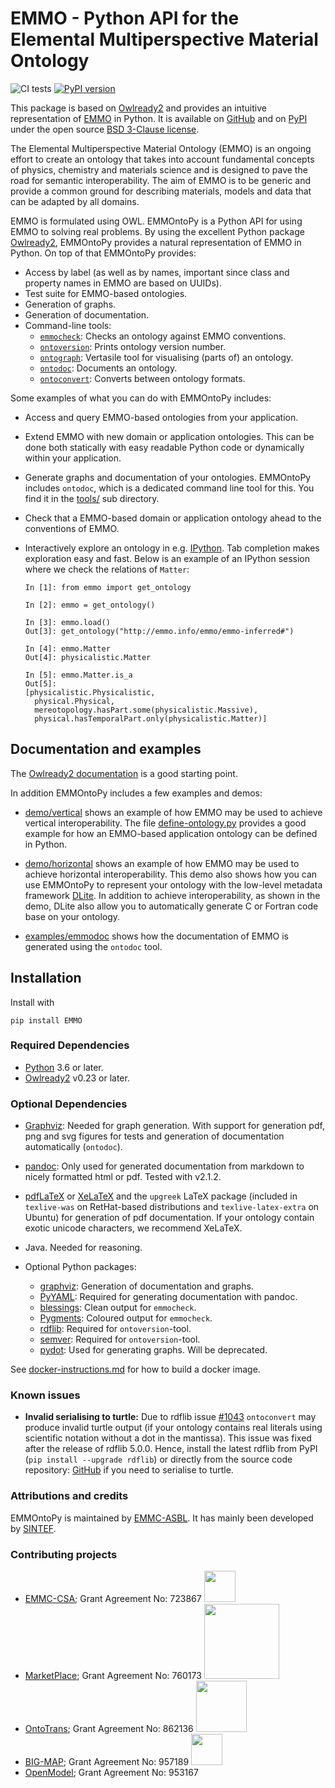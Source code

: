 # EMMO - Python API for the Elemental Multiperspective Material Ontology

<!-- markdownlint-disable MD033 -->

![CI tests](https://github.com/emmo-repo/EMMO-python/workflows/CI%20Tests/badge.svg)
[![PyPI version](https://badge.fury.io/py/EMMO.svg)](https://badge.fury.io/py/EMMO)

This package is based on [Owlready2] and provides an intuitive representation of [EMMO] in Python.
It is available on [GitHub][EMMOntoPy] and on [PyPI][PyPI:EMMO] under the open source [BSD 3-Clause license](LICENSE.md).

The Elemental Multiperspective Material Ontology (EMMO) is an ongoing effort to create an ontology that takes into account fundamental concepts of physics, chemistry and materials science and is designed to pave the road for semantic interoperability.
The aim of EMMO is to be generic and provide a common ground for describing materials, models and data that can be adapted by all domains.

EMMO is formulated using OWL.
EMMOntoPy is a Python API for using EMMO to solving real problems.
By using the excellent Python package [Owlready2], EMMOntoPy provides a natural representation of EMMO in Python.
On top of that EMMOntoPy provides:

- Access by label (as well as by names, important since class and property names in EMMO are based on UUIDs).
- Test suite for EMMO-based ontologies.
- Generation of graphs.
- Generation of documentation.
- Command-line tools:
  - [`emmocheck`](tools-instructions.md#emmocheck):
    Checks an ontology against EMMO conventions.
  - [`ontoversion`](tools-instructions.md#ontoversion):
    Prints ontology version number.
  - [`ontograph`](tools-instructions.md#ontograph):
    Vertasile tool for visualising (parts of) an ontology.
  - [`ontodoc`](tools-instructions.md#ontodoc):
    Documents an ontology.
  - [`ontoconvert`](tools-instructions.md#ontoconvert):
    Converts between ontology formats.

Some examples of what you can do with EMMOntoPy includes:

- Access and query EMMO-based ontologies from your application.
- Extend EMMO with new domain or application ontologies.
  This can be done both statically with easy readable Python code or dynamically within your application.
- Generate graphs and documentation of your ontologies.
  EMMOntoPy includes `ontodoc`, which is a dedicated command line tool for this.
  You find it in the [tools/](../tools) sub directory.
- Check that a EMMO-based domain or application ontology ahead to the conventions of EMMO.
- Interactively explore an ontology in e.g. [IPython].
  Tab completion makes exploration easy and fast.
  Below is an example of an IPython session where we check the relations of `Matter`:

  ```ipython
  In [1]: from emmo import get_ontology

  In [2]: emmo = get_ontology()

  In [3]: emmo.load()
  Out[3]: get_ontology("http://emmo.info/emmo/emmo-inferred#")

  In [4]: emmo.Matter
  Out[4]: physicalistic.Matter

  In [5]: emmo.Matter.is_a
  Out[5]:
  [physicalistic.Physicalistic,
    physical.Physical,
    mereotopology.hasPart.some(physicalistic.Massive),
    physical.hasTemporalPart.only(physicalistic.Matter)]
  ```

## Documentation and examples

The [Owlready2 documentation][Owlready2-doc] is a good starting point.

In addition EMMOntoPy includes a few examples and demos:

- [demo/vertical](demo/vertical/README.md) shows an example of how EMMO may be used to achieve vertical interoperability.
  The file [define-ontology.py](demo/vertical/define_ontology.py) provides a good example for how an EMMO-based application ontology can be defined in Python.

- [demo/horizontal](demo/horizontal/README.md) shows an example of how EMMO may be used to achieve horizontal interoperability.
  This demo also shows how you can use EMMOntoPy to represent your ontology with the low-level metadata framework [DLite].
  In addition to achieve interoperability, as shown in the demo, DLite also allow you to automatically generate C or Fortran code base on your ontology.

- [examples/emmodoc](examples/emmodoc/README.md) shows how the documentation of EMMO is generated using the `ontodoc` tool.

## Installation

Install with

```console
pip install EMMO
```

### Required Dependencies

- [Python] 3.6 or later.
- [Owlready2] v0.23 or later.

### Optional Dependencies

- [Graphviz]: Needed for graph generation.
  With support for generation pdf, png and svg figures for tests and generation of documentation automatically (`ontodoc`).
- [pandoc]: Only used for generated documentation from markdown to nicely formatted html or pdf.
  Tested with v2.1.2.

- [pdfLaTeX] or [XeLaTeX] and the `upgreek` LaTeX package (included in `texlive-was` on RetHat-based distributions and `texlive-latex-extra` on Ubuntu) for generation of pdf documentation.
  If your ontology contain exotic unicode characters, we recommend XeLaTeX.

- Java.
  Needed for reasoning.

- Optional Python packages:
  - [graphviz]: Generation of documentation and graphs.
  - [PyYAML]: Required for generating documentation with pandoc.
  - [blessings]: Clean output for `emmocheck`.
  - [Pygments]: Coloured output for `emmocheck`.
  - [rdflib]: Required for `ontoversion`-tool.
  - [semver]: Required for `ontoversion`-tool.
  - [pydot]: Used for generating graphs.
    Will be deprecated.

See [docker-instructions.md](docker-instructions.md) for how to build a docker image.

### Known issues

- **Invalid serialising to turtle:** Due to rdflib issue [#1043](https://github.com/RDFLib/rdflib/issues/1043) `ontoconvert` may produce invalid turtle output (if your ontology contains real literals using scientific notation without a dot in the mantissa).
  This issue was fixed after the release of rdflib 5.0.0.
  Hence, install the latest rdflib from PyPI (`pip install --upgrade rdflib`) or directly from the source code repository: [GitHub](https://github.com/RDFLib/rdflib) if you need to serialise to turtle.

### Attributions and credits

EMMOntoPy is maintained by [EMMC-ASBL](https://emmc.eu/).
It has mainly been developed by [SINTEF](https://www.sintef.no/).

### Contributing projects

- [EMMC-CSA](https://emmc.info/about-emmc-csa/);
  Grant Agreement No: 723867
  <img src="https://i2.wp.com/emmc.info/wp-content/uploads/2018/10/emmc_logo-low.jpg?fit=1701%2C1701&ssl=1" width="50">
- [MarketPlace](https://www.the-marketplace-project.eu/);
  Grant Agreement No: 760173
  <img src="https://www.the-marketplace-project.eu/content/dam/iwm/the-marketplace-project/images/MARKETPLACE_LOGO_300dpi.png" width="120">
- [OntoTrans](https://ontotrans.eu/project/);
  Grant Agreement No: 862136
  <img src="https://ontotrans.eu/wp-content/uploads/2020/05/ot_logo_rosa_gro%C3%9F.svg" width="81.625">
- [BIG-MAP](https://www.big-map.eu/);
  Grant Agreement No: 957189
  <img src="https://avatars1.githubusercontent.com/u/72801303?s=200&v=4" width="50">
- [OpenModel](https://cordis.europa.eu/project/id/953167/);
  Grant Agreement No: 953167

[EMMOntoPy]: https://github.com/emmo-repo/EMMO-python/
[EMMO-pypi]: https://pypi.org/project/EMMO/
[Owlready2]: https://pypi.org/project/Owlready2/
[Owlready2-doc]: https://pythonhosted.org/Owlready2/
[EMMO]: https://github.com/emmo-repo/EMMO/
[PyPI:EMMO]: https://pypi.org/project/EMMO/
[Python]: https://www.python.org/
[IPython]: https://ipython.org/
[DLite]: https://github.com/SINTEF/dlite/
[pydot]: https://pypi.org/project/pydot/
[Graphviz]: https://www.graphviz.org/
[pandoc]: http://pandoc.org/
[XeLaTeX]: https://www.overleaf.com/learn/latex/XeLaTeX/
[pdfLaTeX]: https://www.latex-project.org/
[graphviz]: https://pypi.org/project/
[PyYAML]: https://pypi.org/project/PyYAML/
[blessings]: https://pypi.org/project/blessings/
[Pygments]: https://pypi.org/project/Pygments/
[semver]: https://pypi.org/project/semver/
[rdflib]: https://pypi.org/project/rdflib/
